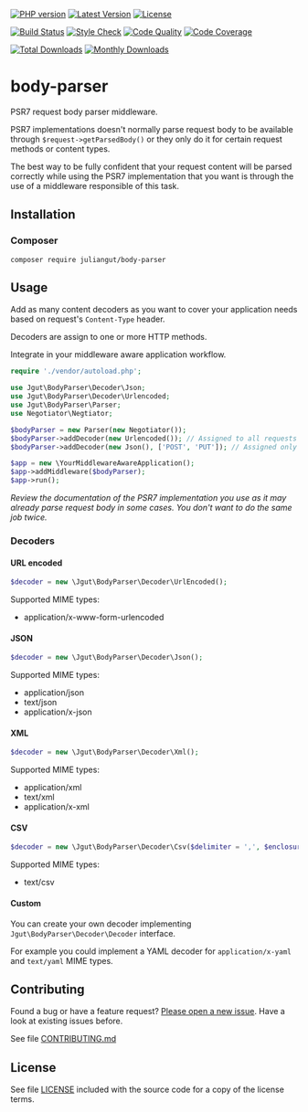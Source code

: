 [![PHP version](https://img.shields.io/badge/PHP-%3E%3D5.6-8892BF.svg?style=flat-square)](http://php.net)
[![Latest Version](https://img.shields.io/packagist/v/juliangut/body-parser.svg?style=flat-square)](https://packagist.org/packages/juliangut/body-parser)
[![License](https://img.shields.io/github/license/juliangut/body-parser.svg?style=flat-square)](https://github.com/juliangut/body-parser/blob/master/LICENSE)

[![Build Status](https://img.shields.io/travis/juliangut/body-parser.svg?style=flat-square)](https://travis-ci.org/juliangut/body-parser)
[![Style Check](https://styleci.io/repos/79265313/shield)](https://styleci.io/repos/79265313)
[![Code Quality](https://img.shields.io/scrutinizer/g/juliangut/body-parser.svg?style=flat-square)](https://scrutinizer-ci.com/g/juliangut/body-parser)
[![Code Coverage](https://img.shields.io/coveralls/juliangut/body-parser.svg?style=flat-square)](https://coveralls.io/github/juliangut/body-parser)

[![Total Downloads](https://img.shields.io/packagist/dt/juliangut/body-parser.svg?style=flat-square)](https://packagist.org/packages/juliangut/body-parser)
[![Monthly Downloads](https://img.shields.io/packagist/dm/juliangut/body-parser.svg?style=flat-square)](https://packagist.org/packages/juliangut/body-parser)

# body-parser

PSR7 request body parser middleware.

PSR7 implementations doesn't normally parse request body to be available through `$request->getParsedBody()` or they only do it for certain request methods or content types.

The best way to be fully confident that your request content will be parsed correctly while using the PSR7 implementation that you want is through the use of a middleware responsible of this task.

## Installation

### Composer

```
composer require juliangut/body-parser
```

## Usage

Add as many content decoders as you want to cover your application needs based on request's `Content-Type` header.

Decoders are assign to one or more HTTP methods.

Integrate in your middleware aware application workflow.

```php
require './vendor/autoload.php';

use Jgut\BodyParser\Decoder\Json;
use Jgut\BodyParser\Decoder\Urlencoded;
use Jgut\BodyParser\Parser;
use Negotiator\Negtiator;

$bodyParser = new Parser(new Negotiator());
$bodyParser->addDecoder(new Urlencoded()); // Assigned to all requests
$bodyParser->addDecoder(new Json(), ['POST', 'PUT']); // Assigned only to POST and PUT requests

$app = new \YourMiddlewareAwareApplication();
$app->addMiddleware($bodyParser);
$app->run();
```

*Review the documentation of the PSR7 implementation you use as it may already parse request body in some cases. You don't want to do the same job twice.*

### Decoders

#### URL encoded

```php
$decoder = new \Jgut\BodyParser\Decoder\UrlEncoded();
```

Supported MIME types:

* application/x-www-form-urlencoded

#### JSON

```php
$decoder = new \Jgut\BodyParser\Decoder\Json();
```

Supported MIME types:

* application/json
* text/json
* application/x-json

#### XML

```php
$decoder = new \Jgut\BodyParser\Decoder\Xml();
```

Supported MIME types:

* application/xml
* text/xml
* application/x-xml

#### CSV

```php
$decoder = new \Jgut\BodyParser\Decoder\Csv($delimiter = ',', $enclosure = '"', $escape = '\\');
```

Supported MIME types:

* text/csv

#### Custom

You can create your own decoder implementing `Jgut\BodyParser\Decoder\Decoder` interface.

For example you could implement a YAML decoder for `application/x-yaml` and `text/yaml` MIME types.

## Contributing

Found a bug or have a feature request? [Please open a new issue](https://github.com/juliangut/body-parser/issues). Have a look at existing issues before.

See file [CONTRIBUTING.md](https://github.com/juliangut/body-parser/blob/master/CONTRIBUTING.md)

## License

See file [LICENSE](https://github.com/juliangut/body-parser/blob/master/LICENSE) included with the source code for a copy of the license terms.
